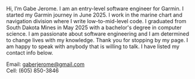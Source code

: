Hi, I’m Gabe Jerome. I am an entry-level software engineer for Garmin. I started my Garmin journey in June 2025. I work in the marine chart and navigation division where I write low-to-mid-level code. I graduated from South Dakota Mines in May 2025 with a bachelor's degree in computer science.
I am passionate about software engineering and I am determined to change lives with my knowledge. Thank you for stopping by my page. I am happy to speak with anybody that is willing to talk. I have listed my contact info 
below.

Email: gaberjerome@gmail.com  
Cell: (605) 850-3846
